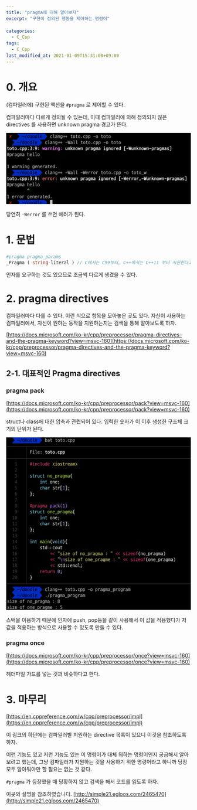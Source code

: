 ```yaml
---
title: "pragma에 대해 알아보자"
excerpt: "구현이 정의된 행동을 제어하는 명령어"

categories:
  - C_Cpp
tags:
  - C_Cpp
last_modified_at: 2021-01-09T15:31:00+09:00
---
```





# 0. 개요

(컴파일러에) 구현된 액션을 `#pragma` 로 제어할 수 있다.

컴파일러마다 다르게 정의될 수 있는데, 이때 컴파일러에 의해 정의되지 않은 directives 를 사용하면 unknown pragma 경고가 뜬다.

![unknown_pragma_using](/assets/img/unknown_pragma_directive.png)

당연히 `-Werror` 를 쓰면 에러가 된다.

# 1. 문법

```php
#pragma pragma_params
_Pragma ( string-literal ) // C에서는 C99부터, C++에서는 C++11 부터 지원한다고 한다.
```

인자를 요구하는 것도 있으므로 조금씩 다르게 생겼을 수 있다.

# 2. pragma directives

컴파일러마다 다를 수 있다. 이런 식으로 항목을 모아놓은 곳도 있다. 자신이 사용하는 컴파일러에서, 자신이 원하는 동작을 지원하는지는 검색을 통해 알아보도록 하자.

[https://docs.microsoft.com/ko-kr/cpp/preprocessor/pragma-directives-and-the-pragma-keyword?view=msvc-160](https://docs.microsoft.com/ko-kr/cpp/preprocessor/pragma-directives-and-the-pragma-keyword?view=msvc-160)

## 2-1. 대표적인 Pragma directives

### pragma pack

[https://docs.microsoft.com/ko-kr/cpp/preprocessor/pack?view=msvc-160](https://docs.microsoft.com/ko-kr/cpp/preprocessor/pack?view=msvc-160)

struct나 class에 대한 압축과 관련되어 있다. 입력한 숫자가 이 이후 생성한 구조체 크기의 단위가 된다.

![pragma_pack_using](/assets/img/pragma_pack.png)

스택을 이용하기 때문에 인자에 push, pop등을 같이 사용해서 이 값을 적용했다가 저 값을 적용하는 방식으로 사용할 수 있도록 만들 수 있다.

### pragma once

[https://docs.microsoft.com/ko-kr/cpp/preprocessor/once?view=msvc-160](https://docs.microsoft.com/ko-kr/cpp/preprocessor/once?view=msvc-160)

헤더파일 가드를 넣는 것과 비슷하다고 한다.

# 3. 마무리

[https://en.cppreference.com/w/cpp/preprocessor/impl](https://en.cppreference.com/w/cpp/preprocessor/impl)

이 링크의 하단에는 컴파일러별 지원하는 directive 목록이 있으니 이것을 참조하도록 하자.

이런 기능도 있고 저런 기능도 있는 이 명령어가 대체 뭐하는 명령어인지 궁금해서 알아보려고 했는데, 그냥 컴파일러가 지원하는 것을 사용하기 위한 명령어라고 하니까 당장 모두 알아둬야만 할 필요는 없는 것 같다.

`#pragma` 가 등장했을 때 당황하지 않고 검색을 해서 코드를 읽도록 하자.

이곳의 설명을 참조하였습니다.
[http://simple21.egloos.com/2465470](http://simple21.egloos.com/2465470)
